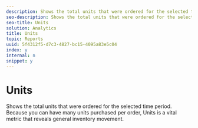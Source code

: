 ```yaml
---
description: Shows the total units that were ordered for the selected time period. Because you can have many units purchased per order, Units is a vital metric that reveals general inventory movement.
seo-description: Shows the total units that were ordered for the selected time period. Because you can have many units purchased per order, Units is a vital metric that reveals general inventory movement.
seo-title: Units
solution: Analytics
title: Units
topic: Reports
uuid: 5f4312f5-d7c3-4827-bc15-4095a83e5c04
index: y
internal: n
snippet: y
---
```


# Units

Shows the total units that were ordered for the selected time period. Because you can have many units purchased per order, Units is a vital metric that reveals general inventory movement.

